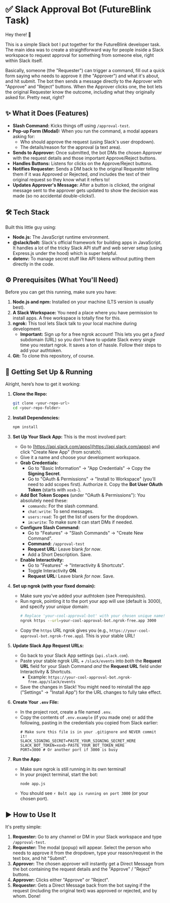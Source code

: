 # ✅ Slack Approval Bot (FutureBlink Task)

Hey there! 👋

This is a simple Slack bot I put together for the FutureBlink developer task. The main idea was to create a straightforward way for people inside a Slack workspace to request approval for something from someone else, right within Slack itself.

Basically, someone (the "Requester") can trigger a command, fill out a quick form saying who needs to approve it (the "Approver") and what it's about, and hit submit. The bot then sends a message directly to the Approver with "Approve" and "Reject" buttons. When the Approver clicks one, the bot lets the original Requester know the outcome, including what they originally asked for. Pretty neat, right?

## ✨ What it Does (Features)

- **Slash Command:** Kicks things off using `/approval-test`.
- **Pop-up Form (Modal):** When you run the command, a modal appears asking for:
  - Who should approve the request (using Slack's user dropdown).
  - The details/reason for the approval (a text area).
- **Sends to Approver:** Once submitted, the bot DMs the chosen Approver with the request details and those important Approve/Reject buttons.
- **Handles Buttons:** Listens for clicks on the Approve/Reject buttons.
- **Notifies Requester:** Sends a DM back to the original Requester telling them if it was Approved or Rejected, _and_ includes the text of their original request so they know what it refers to!
- **Updates Approver's Message:** After a button is clicked, the original message sent to the approver gets updated to show the decision was made (so no accidental double-clicks!).

## 🛠️ Tech Stack

Built this little guy using:

- **Node.js:** The JavaScript runtime environment.
- **@slack/bolt:** Slack's official framework for building apps in JavaScript. It handles a lot of the tricky Slack API stuff and web server setup (using Express.js under the hood) which is super helpful.
- **dotenv:** To manage secret stuff like API tokens without putting them directly in the code.

## ⚙️ Prerequisites (What You'll Need)

Before you can get this running, make sure you have:

1.  **Node.js and npm:** Installed on your machine (LTS version is usually best).
2.  **A Slack Workspace:** You need a place where you have permission to install apps. A free workspace is totally fine for this.
3.  **ngrok:** This tool lets Slack talk to your local machine during development.
    - **Important:** Sign up for a free ngrok account! This lets you get a _fixed_ subdomain (URL) so you don't have to update Slack every single time you restart ngrok. It saves a ton of hassle. Follow their steps to add your authtoken.
4.  **Git:** To clone this repository, of course.

## 🚀 Getting Set Up & Running

Alright, here’s how to get it working:

1.  **Clone the Repo:**

    ```bash
    git clone <your-repo-url>
    cd <your-repo-folder>
    ```

2.  **Install Dependencies:**

    ```bash
    npm install
    ```

3.  **Set Up Your Slack App:** This is the most involved part:

    - Go to [https://api.slack.com/apps](https://api.slack.com/apps) and click "Create New App" (from scratch).
    - Give it a name and choose your development workspace.
    - **Grab Credentials:**
      - Go to "Basic Information" -> "App Credentials" -> Copy the **Signing Secret**.
      - Go to "OAuth & Permissions" -> "Install to Workspace" (you'll need to add scopes first). Authorize it. Copy the **Bot User OAuth Token** (starts with `xoxb-`).
    - **Add Bot Token Scopes** (under "OAuth & Permissions"): You absolutely need these:
      - `commands`: For the slash command.
      - `chat:write`: To send messages.
      - `users:read`: To get the list of users for the dropdown.
      - `im:write`: To make sure it can start DMs if needed.
    - **Configure Slash Command:**
      - Go to "Features" -> "Slash Commands" -> "Create New Command".
      - **Command:** `/approval-test`
      - **Request URL:** Leave blank _for now_.
      - Add a Short Description. Save.
    - **Enable Interactivity:**
      - Go to "Features" -> "Interactivity & Shortcuts".
      - Toggle Interactivity **ON**.
      - **Request URL:** Leave blank _for now_. Save.

4.  **Set up ngrok (with your fixed domain):**

    - Make sure you've added your authtoken (see Prerequisites).
    - Run ngrok, pointing it to the port your app will use (default is 3000), and specify your _unique_ domain:
      ```bash
      # Replace 'your-cool-approval-bot' with your chosen unique name!
      ngrok https --url=your-cool-approval-bot.ngrok-free.app 3000
      ```
    - Copy the `https` URL ngrok gives you (e.g., `https://your-cool-approval-bot.ngrok-free.app`). This is your stable URL!

5.  **Update Slack App Request URLs:**

    - Go back to your Slack App settings (`api.slack.com`).
    - Paste your stable ngrok URL + `/slack/events` into _both_ the **Request URL** field for your Slash Command _and_ the **Request URL** field under Interactivity & Shortcuts.
      - Example: `https://your-cool-approval-bot.ngrok-free.app/slack/events`
    - Save the changes in Slack! You might need to reinstall the app ("Settings" -> "Install App") for the URL changes to fully take effect.

6.  **Create Your `.env` File:**

    - In the project root, create a file named `.env`.
    - Copy the contents of `.env.example` (if you made one) or add the following, pasting in the credentials you copied from Slack earlier:
      ```dotenv
      # Make sure this file is in your .gitignore and NEVER commit it!
      SLACK_SIGNING_SECRET=PASTE_YOUR_SIGNING_SECRET_HERE
      SLACK_BOT_TOKEN=xoxb-PASTE_YOUR_BOT_TOKEN_HERE
      PORT=3000 # Or another port if 3000 is busy
      ```

7.  **Run the App:**
    - Make sure ngrok is still running in its own terminal!
    - In your project terminal, start the bot:
      ```bash
      node app.js
      ```
    - You should see `⚡️ Bolt app is running on port 3000` (or your chosen port).

## ▶️ How to Use It

It's pretty simple:

1.  **Requester:** Go to any channel or DM in your Slack workspace and type `/approval-test`.
2.  **Requester:** The modal (popup) will appear. Select the person who needs to approve it from the dropdown, type your reason/request in the text box, and hit "Submit".
3.  **Approver:** The chosen approver will instantly get a Direct Message from the bot containing the request details and the "Approve" / "Reject" buttons.
4.  **Approver:** Clicks either "Approve" or "Reject".
5.  **Requester:** Gets a Direct Message back from the bot saying if the request (including the original text) was approved or rejected, and by whom. Done!
